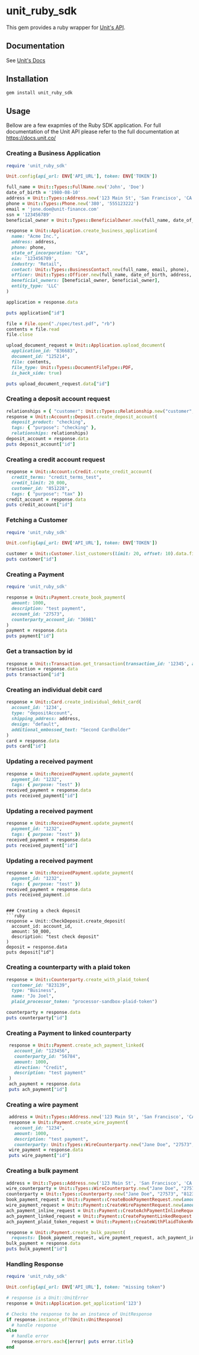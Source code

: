 # unit_ruby_sdk

This gem provides a ruby wrapper for [Unit's API](https://docs.unit.co/#introduction).

## Documentation

See [Unit's Docs](https://docs.unit.co)

## Installation

```bash
gem install unit_ruby_sdk
```

## Usage

Bellow are a few exapmles of the Ruby SDK application. For full documentation of the Unit API please refer to the full documentation at https://docs.unit.co/

### Creating a Business Application

```ruby
require 'unit_ruby_sdk'

Unit.config(api_url: ENV['API_URL'], token: ENV['TOKEN'])

full_name = Unit::Types::FullName.new('John', 'Doe')
date_of_birth = '1980-08-10'
address = Unit::Types::Address.new('123 Main St', 'San Francisco', 'CA', '94205', 'US')
phone = Unit::Types::Phone.new('380', '555123222')
email = 'jone.doe@unit-finance.com'
ssn = '123456789'
beneficial_owner = Unit::Types::BeneficialOwner.new(full_name, date_of_birth, address, phone, email, ssn)

response = Unit::Application.create_business_application(
  name: "Acme Inc.",
  address: address,
  phone: phone,
  state_of_incorporation: "CA",
  ein: '123456789',
  industry: "Retail",
  contact: Unit::Types::BusinessContact.new(full_name, email, phone),
  officer: Unit::Types::Officer.new(full_name, date_of_birth, address, phone, email, ssn),
  beneficial_owners: [beneficial_owner, beneficial_owner],
  entity_type: 'LLC'
)

application = response.data

puts application["id"]

file = File.open("./spec/test.pdf", "rb")
contents = file.read
file.close

upload_document_request = Unit::Application.upload_document(
  application_id: "836683", 
  document_id: "125214", 
  file: contents, 
  file_type: Unit::Types::DocumentFileType::PDF, 
  is_back_side: true)

puts upload_document_request.data["id"]
```

### Creating a deposit account request
```ruby
relationships = { "customer": Unit::Types::Relationship.new("customer", "111009").to_hash }
response = Unit::Account::Deposit.create_deposit_account(
  deposit_product: "checking", 
  tags: { "purpose": "checking" }, 
  relationships: relationships)
deposit_account = response.data
puts deposit_account["id"]
```

### Creating a credit account request
```ruby
response = Unit::Account::Credit.create_credit_account(
  credit_terms: "credit_terms_test", 
  credit_limit: 20_000, 
  customer_id: "851228", 
  tags: { "purpose": "tax" })
credit_account = response.data
puts credit_account["id"]
```

### Fetching a Customer

```ruby
require 'unit_ruby_sdk'

Unit.config(api_url: ENV['API_URL'], token: ENV['TOKEN'])

customer = Unit::Customer.list_customers(limit: 20, offset: 10).data.first
puts customer["id"]
```

### 
### Creating a Payment

```ruby
require 'unit_ruby_sdk'

response = Unit::Payment.create_book_payment(
  amount: 1000, 
  description: "test payment", 
  account_id: "27573", 
  counterparty_account_id: "36981"
)
payment = response.data
puts payment["id"]
```

### Get a transaction by id

```ruby
response = Unit::Transaction.get_transaction(transaction_id: '12345', account_id: '72345')
transaction = response.data
puts transaction["id"]
```

### Creating an individual debit card
```ruby
response = Unit::Card.create_individual_debit_card(
  account_id: '1234',
  type: "depositAccount",
  shipping_address: address,
  design: "default",
  additional_embossed_text: "Second Cardholder"
)
card = response.data
puts card["id"]
```

### Updating a received payment
```ruby
response = Unit::ReceivedPayment.update_payment(
  payment_id: "1232", 
  tags: { purpose: "test" })
received_payment = response.data
puts received_payment["id"]
```

### Updating a received payment
```ruby
response = Unit::ReceivedPayment.update_payment(
  payment_id: "1232", 
  tags: { purpose: "test" })
received_payment = response.data
puts received_payment["id"]
```

### Updating a received payment
```ruby
response = Unit::ReceivedPayment.update_payment(
  payment_id: "1232", 
  tags: { purpose: "test" })
received_payment = response.data
puts received_payment.id
```

```

### Creating a check deposit
```ruby
response = Unit::CheckDeposit.create_deposit(
  account_id: account_id,
  amount: 50_000,
  description: "test check deposit"
)
deposit = response.data
puts deposit["id"]
```

### Creating a counterparty with a plaid token
```ruby
response = Unit::Counterparty.create_with_plaid_token(
  customer_id: "823139", 
  type: "Business", 
  name: "Jo Joel", 
  plaid_processor_token: "processor-sandbox-plaid-token")

counterparty = response.data
puts counterparty["id"]
```


### Creating a Payment to linked counterparty
```ruby
 response = Unit::Payment.create_ach_payment_linked(
   account_id: "123456", 
   counterparty_id: "56784", 
   amount: 1000, 
   direction: "Credit",
   description: "test payment"
 )
 ach_payment = response.data
 puts ach_payment["id"]
```

### Creating a wire payment
```ruby
 address = Unit::Types::Address.new('123 Main St', 'San Francisco', 'CA', '94205', 'US')
 response = Unit::Payment.create_wire_payment(
   account_id: "1234", 
   amount: 1000, 
   description: "test payment", 
   counterparty: Unit::Types::WireCounterparty.new("Jane Doe", "27573", "812345678", address))
 wire_payment = response.data
 puts wire_payment["id"]
```

### Creating a bulk payment
```ruby
address = Unit::Types::Address.new('123 Main St', 'San Francisco', 'CA', '94205', 'US')
wire_counterparty = Unit::Types::WireCounterparty.new("Jane Doe", "27573", "812345678", address)
counterparty = Unit::Types::Counterparty.new("Jane Doe", "27573", "812345678", "Checking")
book_payment_request = Unit::Payment::CreateBookPaymentRequest.new(amount: 1000, description: "test payment", account_id: "27573", counterparty_account_id: "36981", tags: { "test": "test-tag" })
wire_payment_request = Unit::Payment::CreateWirePaymentRequest.new(amount: 1000, description: "test payment", account_id: "27573", counterparty: wire_counterparty, tags: { "test": "test-tag" })
ach_payment_inline_request = Unit::Payment::CreateAchPaymentInlineRequest.new(amount: 1000, direction: "Credit", counterparty: counterparty, description: "test payment", account_id: "27573", tags: { "test": "test-tag" })
ach_payment_linked_request = Unit::Payment::CreatePaymentLinkedRequest.new(amount: 1000, direction: "Credit", description: "test payment", account_id: "27573", counterparty_id: "313118", tags: { "test": "test-tag" })
ach_payment_plaid_token_request = Unit::Payment::CreateWithPlaidTokenRequest.new(amount: 1000, direction: "Credit", description: "test payment", account_id: "27573", plaid_processor_token: "processor-sandbox-fc8b9c23-b400-40f9-8ee8-c2cabd719721", tags: { "test": "test-tag" })

response = Unit::Payment.create_bulk_payment(
  requests: [book_payment_request, wire_payment_request, ach_payment_inline_request, ach_payment_linked_request, ach_payment_plaid_token_request])
bulk_payment = response.data
puts bulk_payment["id"]
```
### Handling Response

```ruby
require 'unit_ruby_sdk'

Unit.config(api_url: ENV['API_URL'], token: "missing token")

# response is a Unit::UnitError
response = Unit::Application.get_application('123')

# Checks the response to be an instance of UnitResponse
if response.instance_of?(Unit::UnitResponse)
  # handle response
else
  # handle error
  response.errors.each{|error| puts error.title}
end
```